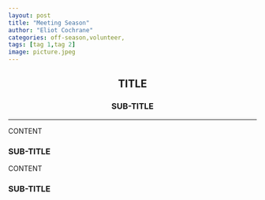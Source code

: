 ```yaml
---
layout: post
title: "Meeting Season"
author: "Eliot Cochrane"
categories: off-season,volunteer,
tags: [tag 1,tag 2]
image: picture.jpeg
---
```


## <center>TITLE</center>
### <center>SUB-TITLE</center>

***

CONTENT

### SUB-TITLE

CONTENT

### SUB-TITLE